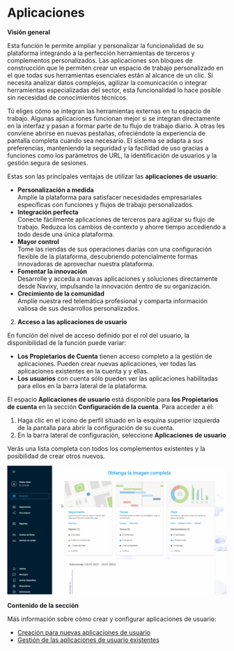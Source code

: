 # Aplicaciones

**Visión general**

Esta función le permite ampliar y personalizar la funcionalidad de su plataforma integrando a la perfección herramientas de terceros y complementos personalizados. Las aplicaciones son bloques de construcción que le permiten crear un espacio de trabajo personalizado en el que todas sus herramientas esenciales están al alcance de un clic. Si necesita analizar datos complejos, agilizar la comunicación o integrar herramientas especializadas del sector, esta funcionalidad lo hace posible sin necesidad de conocimientos técnicos.

Tú eliges cómo se integran las herramientas externas en tu espacio de trabajo. Algunas aplicaciones funcionan mejor si se integran directamente en la interfaz y pasan a formar parte de tu flujo de trabajo diario. A otras les conviene abrirse en nuevas pestañas, ofreciéndote la experiencia de pantalla completa cuando sea necesario. El sistema se adapta a sus preferencias, manteniendo la seguridad y la facilidad de uso gracias a funciones como los parámetros de URL, la identificación de usuarios y la gestión segura de sesiones.

Estas son las principales ventajas de utilizar las **aplicaciones de usuario**:

* **Personalización a medida**\
  Amplíe la plataforma para satisfacer necesidades empresariales específicas con funciones y flujos de trabajo personalizados.
* **Integración perfecta**\
  Conecte fácilmente aplicaciones de terceros para agilizar su flujo de trabajo. Reduzca los cambios de contexto y ahorre tiempo accediendo a todo desde una única plataforma.
* **Mayor control**\
  Tome las riendas de sus operaciones diarias con una configuración flexible de la plataforma, descubriendo potencialmente formas innovadoras de aprovechar nuestra plataforma.
* **Fomentar la innovación**\
  Desarrolle y acceda a nuevas aplicaciones y soluciones directamente desde Navixy, impulsando la innovación dentro de su organización.
* **Crecimiento de la comunidad**\
  Amplíe nuestra red telemática profesional y comparta información valiosa de sus desarrollos personalizados.

2. **Acceso a las aplicaciones de usuario**

En función del nivel de acceso definido por el rol del usuario, la disponibilidad de la función puede variar:

* **Los Propietarios de Cuenta** tienen acceso completo a la gestión de aplicaciones. Pueden crear nuevas aplicaciones, ver todas las aplicaciones existentes en la cuenta y y ellas.
* **Los usuarios** con cuenta sólo pueden ver las aplicaciones habilitadas para ellos en la barra lateral de la plataforma.

El espacio **Aplicaciones de usuario** está disponible para **los Propietarios de cuenta** en la sección **Configuración de la cuenta**. Para acceder a él:

1. Haga clic en el icono de perfil situado en la esquina superior izquierda de la pantalla para abrir la configuración de su cuenta.
2. En la barra lateral de configuración, seleccione **Aplicaciones de usuario**

Verás una lista completa con todos los complementos existentes y la posibilidad de crear otros nuevos.

![User\_Apps\_Navigation\_ES.gif](../../../gua-del-usuario/cuenta/attachments/User_Apps_Navigation_ES.gif)

**Contenido de la sección**

Más información sobre cómo crear y configurar aplicaciones de usuario:

* [Creación para nuevas aplicaciones de usuario](creacin-para-nuevas-aplicaciones-de-usuario.md)
* [Gestión de las aplicaciones de usuario existentes](gestin-de-las-aplicaciones-de-usuario-existentes.md)
